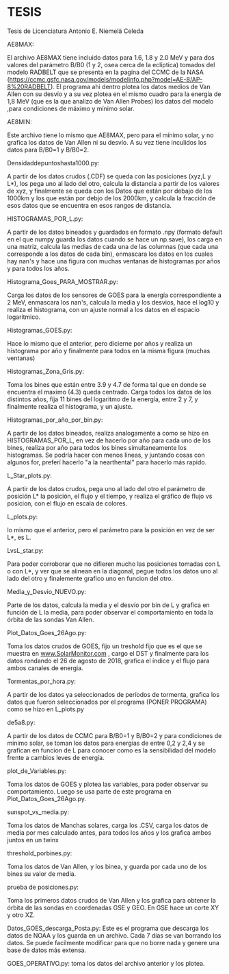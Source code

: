 # TESIS
Tesis de Licenciatura Antonio E. Niemelä Celeda

AE8MAX:

El archivo AE8MAX tiene incluido datos para 1.6, 1.8 y 2.0 MeV y para dos valores del parámetro B/B0 
(1 y 2, osea cerca de la eclíptica) tomados del modelo RADBELT que se presenta en la pagina del CCMC 
de la NASA (https://ccmc.gsfc.nasa.gov/models/modelinfo.php?model=AE-8/AP-8%20RADBELT). 
El programa ahi dentro plotea los datos medios de Van Allen con su desvío y a su vez plotea en el mismo 
cuadro para la energía de 1,8 MeV (que es la que analizo de Van Allen Probes) los datos del modelo ,para condiciones
de máximo y mínimo solar.

AE8MIN:

Este archivo tiene lo mismo que AE8MAX, pero para el mínimo solar, y no grafica los datos de Van Allen ni su desvío.
A su vez tiene inculidos los datos para B/B0=1 y B/B0=2.

Densidaddepuntoshasta1000.py:

A partir de los datos crudos (.CDF) se queda con las posiciones (xyz,L y L*), los pega uno al lado del otro, calcula la 
distancia a partir de los valores de xyz, y finalmente se queda con los Datos que están por debajo de los 1000km y los que están por debjo de los 2000km, y calcula la fracción de esos datos que se encuentra en esos rangos de distancia.

HISTOGRAMAS_POR_L.py:

A partir de los datos bineados y guardados en formato .npy (formato default en el que numpy guarda los datos cuando se hace un 
np.save), los carga en una matriz, calcula las medias de cada una de las columnas (que cada una corresponde a los datos de cada
bin), enmascara los datos en los cuales hay nan's y hace una figura con muchas ventanas de histogramas por años y para todos los años.


Histograma_Goes_PARA_MOSTRAR.py:

Carga los datos de los sensores de GOES para la energía correspondiente a 2 MeV, enmascara los nan's, calcula la media y los desvios, hace el log10 y realiza el histograma, con un ajuste normal a los datos en el espacio logaritmico.


Histogramas_GOES.py:

Hace lo mismo que el anterior, pero dicierne por años y realiza un histograma por año y finalmente para todos en la misma figura (muchas ventanas)

Histogramas_Zona_Gris.py:

Toma los bines que están entre 3.9 y 4.7 de forma tal que en donde se encuentra el maximo (4.3) queda centrado. Carga todos los datos de los distintos años, fija 11 bines del logaritmo de la energía, entre 2 y 7, y finalmente realiza el histograma, y un ajuste.

Histogramas_por_año_por_bin.py:

A partir de los datos bineados, realiza analogamente a como se hizo en HISTOGRAMAS_POR_L, en vez de hacerlo por año para cada uno de los bines, realiza por año para todos los bines simultaneamente los histogramas. Se podría hacer con menos lineas, y juntando cosas con algunos for, preferí hacerlo "a la nearthental" para hacerlo más rapido.


L_Star_plots.py:

A partir de los datos crudos, pega uno al lado del otro el parámetro de posición L* la posición, el flujo y el tiempo, y realiza el gráfico de flujo vs posicion, con el flujo en escala de colores.

L_plots.py:

lo mismo que el anterior, pero el parámetro para la posición en vez de ser L*, es L. 

LvsL_star.py:

Para poder corroborar que no difieren mucho las posiciones tomadas con L o con L*, y ver que se alinean en la diagonal, pegue todos los datos uno al lado del otro y finalemente grafico uno en funcion del otro.


Media_y_Desvio_NUEVO.py:

Parte de los datos, calcula la media y el desvío por bin de L y grafica en función de L la media, para poder observar el comportamiento en toda la órbita de las sondas Van Allen.


Plot_Datos_Goes_26Ago.py:

Toma los datos crudos de GOES, fijo un treshold fijo que es el que se muestra en www.SolarMonitor.com , cargo el DST y finalmente para los datos rondando el 26 de agosto de 2018, grafica el índice y el flujo para ambos canales de energia.


Tormentas_por_hora.py:

A partir de los datos ya seleccionados de períodos de tormenta, grafica los datos que fueron seleccionados por el programa (PONER PROGRAMA) como se hizo en L_plots.py


de5a8.py:

A partir de los datos de CCMC para B/B0=1 y B/B0=2 y para condiciones de minimo solar, se toman los datos para energías de entre 0,2 y 2,4 y se grafican en funcion de L para conocer como es la sensibilidad del modelo frente a cambios leves de energía.


plot_de_Variables.py:

Toma los datos de GOES y plotea las variables, para poder observar su comportamiento. Luego se usa parte de este programa en  Plot_Datos_Goes_26Ago.py.


sunspot_vs_media.py:

Toma los datos de Manchas solares, carga los .CSV, carga los datos de media por mes calculado antes, para todos los años y los grafica ambos juntos en un twinx


threshold_porbines.py:

Toma los datos de Van Allen, y los binea, y guarda por cada uno de los bines su valor de media.


prueba de posiciones.py:

Toma los primeros datos crudos de Van Allen y los grafica para obtener la órbita de las sondas en coordenadas GSE y GEO. En GSE hace un corte XY y otro XZ.

Datos_GOES_descarga_Posta.py:
Este es el programa que descarga los datos de NOAA y los guarda en un archivo. Cada 7 días se van borrando los datos. Se puede facilmente modificar para que no borre nada y genere una base de datos más extensa.

GOES_OPERATIVO.py:
toma los datos del archivo anterior y los plotea.

